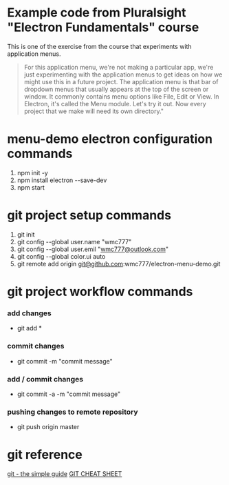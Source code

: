 
# Example code from Pluralsight "Electron Fundamentals" course
This is one of the exercise from the course that experiments with application menus.
>For this application menu, we're not making a particular app, we're just experimenting with the application menus to get ideas on how we might use this in a future project. The application menu is that bar of dropdown menus that usually appears at the top of the screen or window. It commonly contains menu options like File, Edit or View. In Electron, it's called the Menu module. Let's try it out. Now every project that we make will need its own directory."

# menu-demo electron configuration commands
1) npm init -y
2) npm install electron --save-dev
3) npm start

# git project setup commands
1) git init
2) git config --global user.name "wmc777"
3) git config --global user.emil "wmc777@outlook.com"
4) git config --global color.ui auto
5) git remote add origin git@github.com:wmc777/electron-menu-demo.git

# git project workflow commands
### add changes
* git add *
### commit changes
* git commit -m "commit message"
### add / commit changes
* git commit -a -m "commit message"
### pushing changes to remote repository
* git push origin master

# git reference
[git - the simple guide](http://rogerdudler.github.io/git-guide/)
[GIT CHEAT SHEET](https://services.github.com/on-demand/downloads/github-git-cheat-sheet.pdf)
